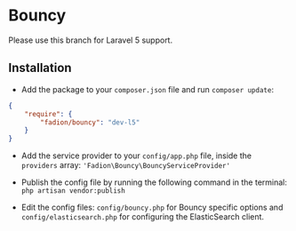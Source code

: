 # Bouncy

Please use this branch for Laravel 5 support.

## Installation

- Add the package to your `composer.json` file and run `composer update`:
```json
{
    "require": {
        "fadion/bouncy": "dev-l5"
    }
}
```

- Add the service provider to your `config/app.php` file, inside the `providers` array: `'Fadion\Bouncy\BouncyServiceProvider'`

- Publish the config file by running the following command in the terminal: `php artisan vendor:publish`

- Edit the config files: `config/bouncy.php` for Bouncy specific options and `config/elasticsearch.php` for configuring the ElasticSearch client.
